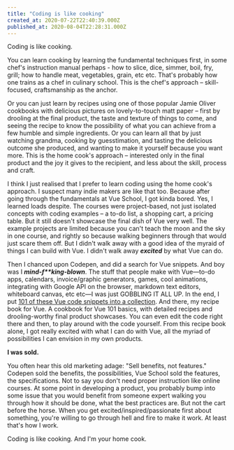 ```yaml
---
title: "Coding is like cooking"
created_at: 2020-07-22T22:40:39.000Z
published_at: 2020-08-04T22:28:31.000Z
---
```

Coding is like cooking. 

  

You can learn cooking by learning the fundamental techniques first, in some chef's instruction manual perhaps - how to slice, dice, simmer, boil, fry, grill; how to handle meat, vegetables, grain, etc etc. That's probably how one trains as a chef in culinary school. This is the chef's approach – skill-focused, craftsmanship as the anchor.

  

Or you can just learn by recipes using one of those popular Jamie Oliver cookbooks with delicious pictures on lovely-to-touch matt paper – first by drooling at the final product, the taste and texture of things to come, and seeing the recipe to know the possibility of what you can achieve from a few humble and simple ingredients. Or you can learn all that by just watching grandma, cooking by guesstimation, and tasting the delicious outcome she produced, and wanting to make it yourself because you want more. This is the home cook's approach – interested only in the final product and the joy it gives to the recipient, and less about the skill, process and craft.

  

I think I just realised that I prefer to learn coding using the home cook's approach. I suspect many indie makers are like that too. Because after going through the fundamentals at Vue School, I got kinda bored. Yes, I learned loads despite. The courses were project-based, not just isolated concepts with coding examples – a to-do list, a shopping cart, a pricing table. But it still doesn't showcase the final dish of Vue very well. The example projects are limited because you can't teach the moon and the sky in one course, and rightly so because walking beginners through that would just scare them off. But I didn't walk away with a good idea of the myraid of things I can build with Vue. I didn't walk away _**excited**_ by what Vue can do. 

  

Then I chanced upon Codepen, and did a search for Vue snippets. And boy was I _**mind-f\*\*king-blown**_. The stuff that people make with Vue—to-do apps, calendars, invoice/graphic generators, games, cool animations, integrating with Google API on the browser, markdown text editors, whiteboard canvas, etc etc—I was just GOBBLING IT ALL UP. In the end, I put [101 of these Vue code snippets into a collection](https://codepen.io/collection/DrqowN). And there, my recipe book for Vue. A cookbook for Vue 101 basics, with detailed recipes and drooling-worthy final product showcases. You can even edit the code right there and then, to play around with the code yourself. From this recipe book alone, I got really excited with what I can do with Vue, all the myriad of possibilities I can envision in my own products.

  

**I was sold.** 

  

You often hear this old marketing adage: "Sell benefits, not features." Codepen sold the benefits, the possibilities, Vue School sold the features, the specifications. Not to say you don't need proper instruction like online courses. At some point in developing a product, you probably bump into some issue that you would benefit from someone expert walking you through how it should be done, what the best practices are. But not the cart before the horse. When you get excited/inspired/passionate first about something, you're willing to go through hell and fire to make it work. At least that's how I work.  

  

Coding is like cooking. And I'm your home cook.
